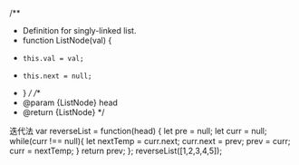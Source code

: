 /**
 * Definition for singly-linked list.
 * function ListNode(val) {
 *     this.val = val;
 *     this.next = null;
 * }
 */
/**
 * @param {ListNode} head
 * @return {ListNode}
 */

  迭代法
var reverseList = function(head) {
  let pre = null;
  let curr = null;
  while(curr !== null){
  let nextTemp = curr.next;
  curr.next = prev;
  prev = curr;
  curr = nextTemp;
  }
  return prev;
};
reverseList([1,2,3,4,5]);